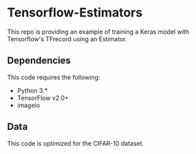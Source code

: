 # Tensorflow-Estimators
This repo is providing an example of training a Keras model with Tensorflow's TFrecord using an Estimator.

## Dependencies

This code requires the following:
* Python 3.\*
* TensorFlow v2.0+
* imageio

## Data

This code is optimized for the CIFAR-10 dataset.
